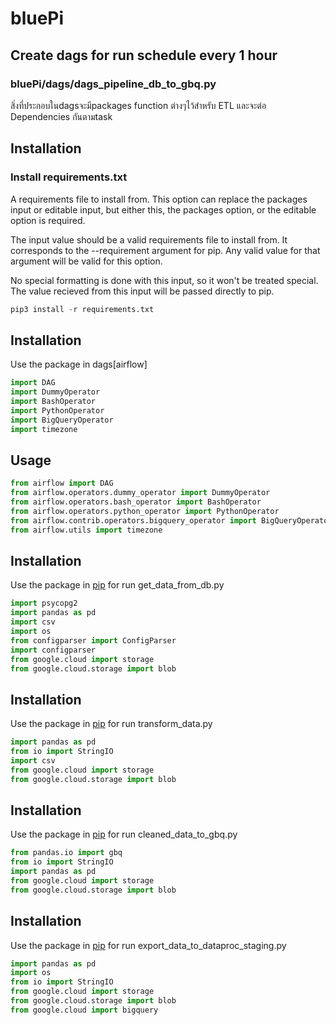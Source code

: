 # bluePi
## Create dags for run schedule every 1 hour 
### bluePi/dags/dags_pipeline_db_to_gbq.py 

สิ่งที่ประกอบในdagsจะมีpackages function ต่างๆไว้สำหรับ ETL และจะต่อ Dependencies กันตามtask

## Installation
### Install requirements.txt
A requirements file to install from. This option can replace the packages input or editable input, but either this, the packages option, or the editable option is required.

The input value should be a valid requirements file to install from. It corresponds to the --requirement argument for pip. Any valid value for that argument will be valid for this option.

No special formatting is done with this input, so it won't be treated special. The value recieved from this input will be passed directly to pip.

```python
pip3 install -r requirements.txt
```

## Installation

Use the package in dags[airflow]

```python
import DAG
import DummyOperator
import BashOperator
import PythonOperator
import BigQueryOperator
import timezone
```

## Usage

```python
from airflow import DAG
from airflow.operators.dummy_operator import DummyOperator
from airflow.operators.bash_operator import BashOperator
from airflow.operators.python_operator import PythonOperator
from airflow.contrib.operators.bigquery_operator import BigQueryOperator
from airflow.utils import timezone
```

## Installation

Use the package in [pip](https://pip.pypa.io/en/stable/) for run get_data_from_db.py

```python
import psycopg2 
import pandas as pd
import csv
import os
from configparser import ConfigParser
import configparser
from google.cloud import storage
from google.cloud.storage import blob
```

## Installation

Use the package in [pip](https://pip.pypa.io/en/stable/) for run transform_data.py

```python
import pandas as pd
from io import StringIO
import csv
from google.cloud import storage
from google.cloud.storage import blob
```

## Installation

Use the package in [pip](https://pip.pypa.io/en/stable/) for run cleaned_data_to_gbq.py

```python
from pandas.io import gbq
from io import StringIO
import pandas as pd
from google.cloud import storage
from google.cloud.storage import blob
```

## Installation

Use the package in [pip](https://pip.pypa.io/en/stable/) for run export_data_to_dataproc_staging.py

```python
import pandas as pd
import os
from io import StringIO
from google.cloud import storage
from google.cloud.storage import blob
from google.cloud import bigquery
```